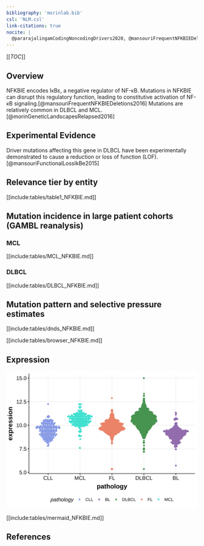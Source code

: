 ```yaml
---
bibliography: 'morinlab.bib'
csl: 'NLM.csl'
link-citations: true
nocite: |
  @pararajalingamCodingNoncodingDrivers2020, @mansouriFrequentNFKBIEDeletions2016, @morinGeneticLandscapesRelapsed2016, 
---
```

[[_TOC_]]

## Overview
NFKBIE encodes IκBε, a negative regulator of NF-κB. Mutations in NFKBIE can disrupt this regulatory function, leading to constitutive activation of NF-κB signaling.[@mansouriFrequentNFKBIEDeletions2016] Mutations are relatively common in DLBCL and MCL.[@morinGeneticLandscapesRelapsed2016]



## Experimental Evidence

Driver mutations affecting this gene in DLBCL have been experimentally demonstrated to cause a reduction or loss of function (LOF).[@mansouriFunctionalLossIkBe2015]

## Relevance tier by entity

[[include:tables/table1_NFKBIE.md]]

## Mutation incidence in large patient cohorts (GAMBL reanalysis)

### MCL
[[include:tables/MCL_NFKBIE.md]]

### DLBCL
[[include:tables/DLBCL_NFKBIE.md]]

## Mutation pattern and selective pressure estimates

[[include:tables/dnds_NFKBIE.md]]

[[include:tables/browser_NFKBIE.md]]

## Expression
![](images/gene_expression/NFKBIE_by_pathology.svg)

[[include:tables/mermaid_NFKBIE.md]]

## References
<!-- ORIGIN: morinGeneticLandscapesRelapsed2016 -->
<!-- DLBCL: morinGeneticLandscapesRelapsed2016 -->
<!-- MCL: pararajalingamCodingNoncodingDrivers2020 -->
<!-- PMBL: mansouriFrequentNFKBIEDeletions2016 -->
